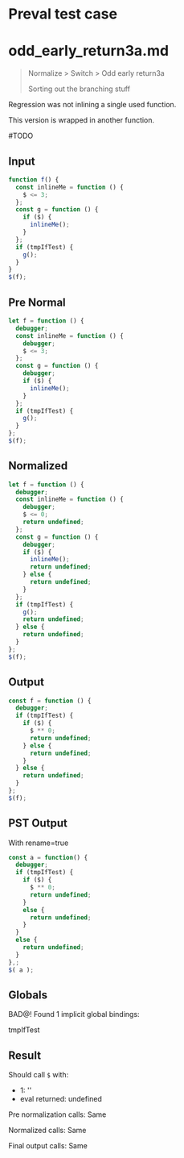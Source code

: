 # Preval test case

# odd_early_return3a.md

> Normalize > Switch > Odd early return3a
>
> Sorting out the branching stuff

Regression was not inlining a single used function.

This version is wrapped in another function.

#TODO

## Input

`````js filename=intro
function f() {
  const inlineMe = function () {
    $ <= 3;
  };
  const g = function () {
    if ($) {
      inlineMe();
    }
  };
  if (tmpIfTest) {
    g();
  }
}
$(f);
`````

## Pre Normal

`````js filename=intro
let f = function () {
  debugger;
  const inlineMe = function () {
    debugger;
    $ <= 3;
  };
  const g = function () {
    debugger;
    if ($) {
      inlineMe();
    }
  };
  if (tmpIfTest) {
    g();
  }
};
$(f);
`````

## Normalized

`````js filename=intro
let f = function () {
  debugger;
  const inlineMe = function () {
    debugger;
    $ <= 0;
    return undefined;
  };
  const g = function () {
    debugger;
    if ($) {
      inlineMe();
      return undefined;
    } else {
      return undefined;
    }
  };
  if (tmpIfTest) {
    g();
    return undefined;
  } else {
    return undefined;
  }
};
$(f);
`````

## Output

`````js filename=intro
const f = function () {
  debugger;
  if (tmpIfTest) {
    if ($) {
      $ ** 0;
      return undefined;
    } else {
      return undefined;
    }
  } else {
    return undefined;
  }
};
$(f);
`````

## PST Output

With rename=true

`````js filename=intro
const a = function() {
  debugger;
  if (tmpIfTest) {
    if ($) {
      $ ** 0;
      return undefined;
    }
    else {
      return undefined;
    }
  }
  else {
    return undefined;
  }
},;
$( a );
`````

## Globals

BAD@! Found 1 implicit global bindings:

tmpIfTest

## Result

Should call `$` with:
 - 1: '<function>'
 - eval returned: undefined

Pre normalization calls: Same

Normalized calls: Same

Final output calls: Same
